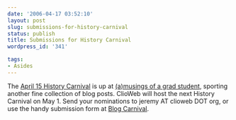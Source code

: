 ```yaml
---
date: '2006-04-17 03:52:10'
layout: post
slug: submissions-for-history-carnival
status: publish
title: Submissions for History Carnival
wordpress_id: '341'

tags:
- Asides
---
```


The [April 15 History Carnival](http://rebecca-goetz.blogspot.com/2006/04/its-history-carnival-time-again.html) is up at [(a)musings of a grad student](http://rebecca-goetz.blogspot.com), sporting another fine collection of blog posts. ClioWeb will host the next History Carnival on May 1. Send your nominations to jeremy AT clioweb DOT org, or use the handy submission form at [Blog Carnival](http://blogcarnival.com/bc/submit_29.html).
